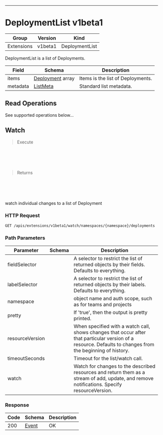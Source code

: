 

-----------
# DeploymentList v1beta1



Group        | Version     | Kind
------------ | ---------- | -----------
Extensions | v1beta1 | DeploymentList







DeploymentList is a list of Deployments.



Field        | Schema     | Description
------------ | ---------- | -----------
items | [Deployment](#deployment-v1beta1) array | Items is the list of Deployments.
metadata | [ListMeta](#listmeta-unversioned) | Standard list metadata.





## <strong>Read Operations</strong>

See supported operations below...

## Watch

> Execute

```shell



```



```yaml



```

> Returns

```shell



```


```yaml



```



watch individual changes to a list of Deployment

### HTTP Request

`GET /apis/extensions/v1beta1/watch/namespaces/{namespace}/deployments`

### Path Parameters

Parameter    | Schema     | Description
------------ | ---------- | -----------
fieldSelector |  | A selector to restrict the list of returned objects by their fields. Defaults to everything.
labelSelector |  | A selector to restrict the list of returned objects by their labels. Defaults to everything.
namespace |  | object name and auth scope, such as for teams and projects
pretty |  | If 'true', then the output is pretty printed.
resourceVersion |  | When specified with a watch call, shows changes that occur after that particular version of a resource. Defaults to changes from the beginning of history.
timeoutSeconds |  | Timeout for the list/watch call.
watch |  | Watch for changes to the described resources and return them as a stream of add, update, and remove notifications. Specify resourceVersion.


### Response

Code         | Schema     | Description
------------ | ---------- | -----------
200 | [Event](#event-versioned) | OK




